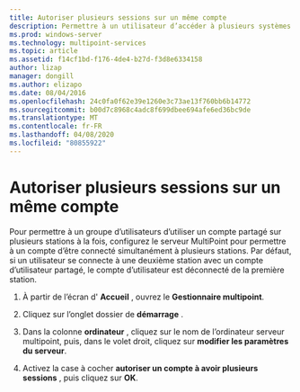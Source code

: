 ```yaml
---
title: Autoriser plusieurs sessions sur un même compte
description: Permettre à un utilisateur d’accéder à plusieurs systèmes en même temps.
ms.prod: windows-server
ms.technology: multipoint-services
ms.topic: article
ms.assetid: f14cf1bd-f176-4de4-b27d-f3d8e6334158
author: lizap
manager: dongill
ms.author: elizapo
ms.date: 08/04/2016
ms.openlocfilehash: 24c0fa0f62e39e1260e3c73ae13f760bb6b14772
ms.sourcegitcommit: b00d7c8968c4adc8f699dbee694afe6ed36bc9de
ms.translationtype: MT
ms.contentlocale: fr-FR
ms.lasthandoff: 04/08/2020
ms.locfileid: "80855922"
---
```

# <a name="allow-one-account-to-have-multiple-sessions"></a>Autoriser plusieurs sessions sur un même compte
Pour permettre à un groupe d’utilisateurs d’utiliser un compte partagé sur plusieurs stations à la fois, configurez le serveur MultiPoint pour permettre à un compte d’être connecté simultanément à plusieurs stations. Par défaut, si un utilisateur se connecte à une deuxième station avec un compte d’utilisateur partagé, le compte d’utilisateur est déconnecté de la première station.  
  
1.  À partir de l’écran d' **Accueil** , ouvrez le **Gestionnaire multipoint**.  
  
2.  Cliquez sur l’onglet dossier de **démarrage** .  
  
3.  Dans la colonne **ordinateur** , cliquez sur le nom de l’ordinateur serveur multipoint, puis, dans le volet droit, cliquez sur **modifier les paramètres du serveur**.  
  
4.  Activez la case à cocher **autoriser un compte à avoir plusieurs sessions** , puis cliquez sur **OK**.  
  
